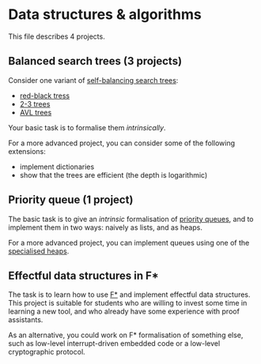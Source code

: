 # Data structures & algorithms

This file describes 4 projects.

## Balanced search trees (3 projects)

Consider one variant of 
[self-balancing search trees](https://en.wikipedia.org/wiki/Self-balancing_binary_search_tree):

* [red-black tress](https://en.wikipedia.org/wiki/Red–black_tree)
* [2-3 trees](https://en.wikipedia.org/wiki/2–3_tree)
* [AVL trees](https://en.wikipedia.org/wiki/AVL_tree)

Your basic task is to formalise them *intrinsically*.

For a more advanced project, you can consider some of the following
extensions:

* implement dictionaries
* show that the trees are efficient (the depth is logarithmic)


## Priority queue (1 project)

The basic task is to give an *intrinsic* formalisation of 
[priority queues](https://en.wikipedia.org/wiki/Priority_queue), 
and to implement them in two ways: naively as lists, and as heaps.

For a more advanced project, you can implement queues using one of the
[specialised heaps](https://en.wikipedia.org/wiki/Priority_queue#Specialized_heaps).


## Effectful data structures in F*

The task is to learn how to use [F*](https://www.fstar-lang.org) and
implement effectful data structures. This project is suitable for
students who are willing to invest some time in learning a new tool,
and who already have some experience with proof assistants.

As an alternative, you could work on F* formalisation of something
else, such as low-level interrupt-driven embedded code or a low-level 
cryptographic protocol.

